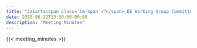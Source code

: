 ```yaml
---
title: "Jakarta<span class='tm-span'>™</span> EE Working Group Committees Meeting Minutes"
date: 2018-06-22T13:30:00-00:00
description: "Meeting Minutes"
---
```


{{< meeting_minutes >}}
